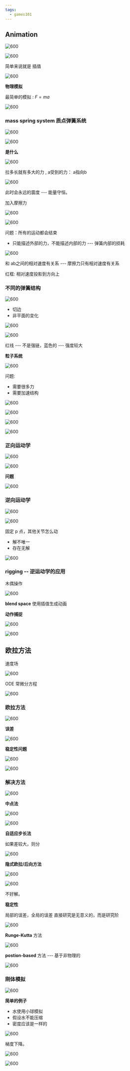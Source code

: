 ```yaml
---
tags:
  - games101
---
```

## Animation

![600](https://s2.loli.net/2024/05/24/rtDkCs2wyqLxMV6.png)

![600](https://s2.loli.net/2024/05/24/jrbAzSVZ3RdY6tK.png)


简单来说就是 插值

![600](https://s2.loli.net/2024/05/24/bv8EkZIxlQLdHmF.png)

**物理模拟**

最简单的模拟 : $F = ma$

![600](https://s2.loli.net/2024/05/24/l6CpveHLsUfXb7h.png)


### mass spring system 质点弹簧系统

![600](https://s2.loli.net/2024/05/24/3JHvjrMgwEO7AsW.png)

![600](https://s2.loli.net/2024/05/24/73yhvIkidc56V1P.png)


**是什么**

![600](https://s2.loli.net/2024/05/24/Y6hzCpItjKsv5q1.png)

拉多长就有多大的力 , a受到的力： a指向b

![600](https://s2.loli.net/2024/05/24/KCcvPzypjBeaiYb.png)


此时会永远的震度 --- 能量守恒。

加入摩擦力

![600](https://s2.loli.net/2024/05/24/7TqI29yYErbHj83.png)

![600](https://s2.loli.net/2024/05/24/VnypIfWNBaXFsht.png)


问题：所有的运动都会结束 

- 只能描述外部的力，不能描述内部的力 --- 弹簧内部的损耗


![600](https://s2.loli.net/2024/05/24/Tb2AecvXCJMpwjR.png)

和 ab之间的相对速度有关系 --- 摩擦力只有相对速度有关系

红框: 相对速度投影到方向上

### 不同的弹簧结构

![600](https://s2.loli.net/2024/05/24/edUgp6CZoS9cWE3.png)


- 切边
- 非平面的变化

![600](https://s2.loli.net/2024/05/24/ZrRM2Kb6aVwOY1D.png)

![600](https://s2.loli.net/2024/05/24/mA1QwlPIjkF9SCt.png)


红线 --- 不是强链，蓝色的 --- 强度较大

**粒子系统**

![600](https://s2.loli.net/2024/05/24/FHL5DXjhN6vJEms.png)


问题:

- 需要很多力
- 需要加速结构

![600](https://s2.loli.net/2024/05/24/mkPqb2w1ycsoYW5.png)

![600](https://s2.loli.net/2024/05/24/bTyzBhaeivAS2mE.png)

![600](https://s2.loli.net/2024/05/24/gEfnqM6eFZkAJcj.png)

![600](https://s2.loli.net/2024/05/24/4yLdTqC5nY7hR1U.png)

### 正向运动学

![600](https://s2.loli.net/2024/05/24/MIr6vTXJW8VBGbE.png)

![600](https://s2.loli.net/2024/05/24/ADo6adMZPjl72b4.png)

**问题**

![600](https://s2.loli.net/2024/05/24/2pXVYGx9m5TqSnJ.png)

### 逆向运动学

![600](https://s2.loli.net/2024/05/24/dh1zySkQAbKWt2a.png)

![600](https://s2.loli.net/2024/05/24/CO2ekcIpMnzXTfS.png)

固定 p 点，其他关节怎么动

- 解不唯一
- 存在无解

![600](https://s2.loli.net/2024/05/24/BALpFzws7lC8r1y.png)

### rigging -- 逆运动学的应用

木偶操作

![600](https://s2.loli.net/2024/05/24/42ULgbpry18hE6G.png)


**blend space** 使用插值生成动画

**动作捕捉**

![600](https://s2.loli.net/2024/05/24/VQi3DMSA6hHLYnB.png)

![600](https://s2.loli.net/2024/05/24/8c4i1FOTwGkWVsn.png)

## 欧拉方法

速度场

![600](https://s2.loli.net/2024/05/25/ka65cmYT1FsR3Zq.png)

ODE 常微分方程

![600](https://s2.loli.net/2024/05/25/VW2baULp61YZlDE.png)

### 欧拉方法

![600](https://s2.loli.net/2024/05/25/RkSvhKO4yVTtQba.png)

**误差**

![600](https://s2.loli.net/2024/05/25/6devaZQonqT4Rsj.png)


**稳定性问题**

![600](https://s2.loli.net/2024/05/25/ZhpmNgnW8Otx1rb.png)

![600](https://s2.loli.net/2024/05/25/ODoG25yFCMQzxSH.png)


### 解决方法

![600](https://s2.loli.net/2024/05/25/W2gnmwH1qGdeEUI.png)


**中点法**

![600](https://s2.loli.net/2024/05/25/jpJIUt2cORvC1EP.png)

![600](https://s2.loli.net/2024/05/25/tiaLQRn4g5Pevjw.png)

**自适应步长法**

如果差较大，则分

![600](https://s2.loli.net/2024/05/25/DyPorQvsIKOHGL4.png)


**隐式欧拉/后向方法**

![600](https://s2.loli.net/2024/05/25/VnDyBvb3p1L25qH.png)

![600](https://s2.loli.net/2024/05/25/wUcM1osn3lgENVf.png)

不好解。

**稳定性**

局部的误差，全局的误差
直接研究是无意义的，而是研究阶

![600](https://s2.loli.net/2024/05/25/VqIJXsU2NZRSQ51.png)


**Runge-Kutta** 方法

![600](https://s2.loli.net/2024/05/25/8QakoVtNJuYRhMF.png)


**postion-based** 方法 --- 基于非物理的

![600](https://s2.loli.net/2024/05/25/snfUc32eBriJ7pI.png)

### 刚体模拟

![600](https://s2.loli.net/2024/05/25/62iVDeRwAYIN9Kf.png)

**简单的例子**

- 水使用小球模拟
- 假设水不能压缩
- 密度应该是一样的

![600](https://s2.loli.net/2024/05/25/g654AkNQSiyw8Xh.png)

梯度下降。

![600](https://s2.loli.net/2024/05/25/EAceZXRhfS5DbCU.png)

![600](https://s2.loli.net/2024/05/25/damJCuyRc7zbwVE.png)

